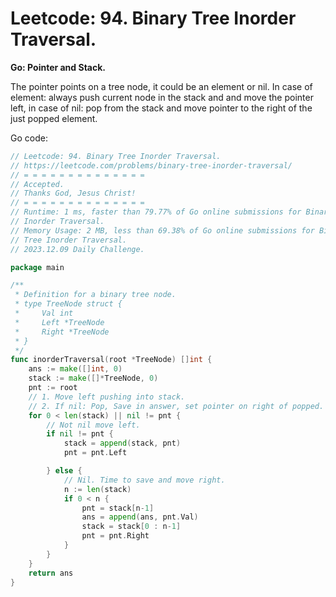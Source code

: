 # Leetcode: 94. Binary Tree Inorder Traversal.

**Go: Pointer and Stack.**

The pointer points on a tree node, it could be an element or nil. In case of
element: always push current node in the stack and and move the pointer left,
in case of nil: pop from the stack and move pointer to the right of the just
popped element.


Go code:
```Go
// Leetcode: 94. Binary Tree Inorder Traversal.
// https://leetcode.com/problems/binary-tree-inorder-traversal/
// = = = = = = = = = = = = = =
// Accepted.
// Thanks God, Jesus Christ!
// = = = = = = = = = = = = = =
// Runtime: 1 ms, faster than 79.77% of Go online submissions for Binary Tree
// Inorder Traversal.
// Memory Usage: 2 MB, less than 69.38% of Go online submissions for Binary
// Tree Inorder Traversal.
// 2023.12.09 Daily Challenge.

package main

/**
 * Definition for a binary tree node.
 * type TreeNode struct {
 *     Val int
 *     Left *TreeNode
 *     Right *TreeNode
 * }
 */
func inorderTraversal(root *TreeNode) []int {
	ans := make([]int, 0)
	stack := make([]*TreeNode, 0)
	pnt := root
	// 1. Move left pushing into stack.
	// 2. If nil: Pop, Save in answer, set pointer on right of popped.
	for 0 < len(stack) || nil != pnt {
		// Not nil move left.
		if nil != pnt {
			stack = append(stack, pnt)
			pnt = pnt.Left

		} else {
			// Nil. Time to save and move right.
			n := len(stack)
			if 0 < n {
				pnt = stack[n-1]
				ans = append(ans, pnt.Val)
				stack = stack[0 : n-1]
				pnt = pnt.Right
			}
		}
	}
	return ans
}
```
